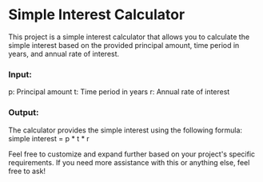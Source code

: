 # Simple Interest Calculator

This project is a simple interest calculator that allows you to calculate the simple interest based on the provided principal amount, time period in years, and annual rate of interest.

### Input:
  p: Principal amount
  t: Time period in years
  r: Annual rate of interest

### Output:
The calculator provides the simple interest using the following formula: simple interest = p * t * r

Feel free to customize and expand further based on your project's specific requirements. If you need more assistance with this or anything else, feel free to ask!
